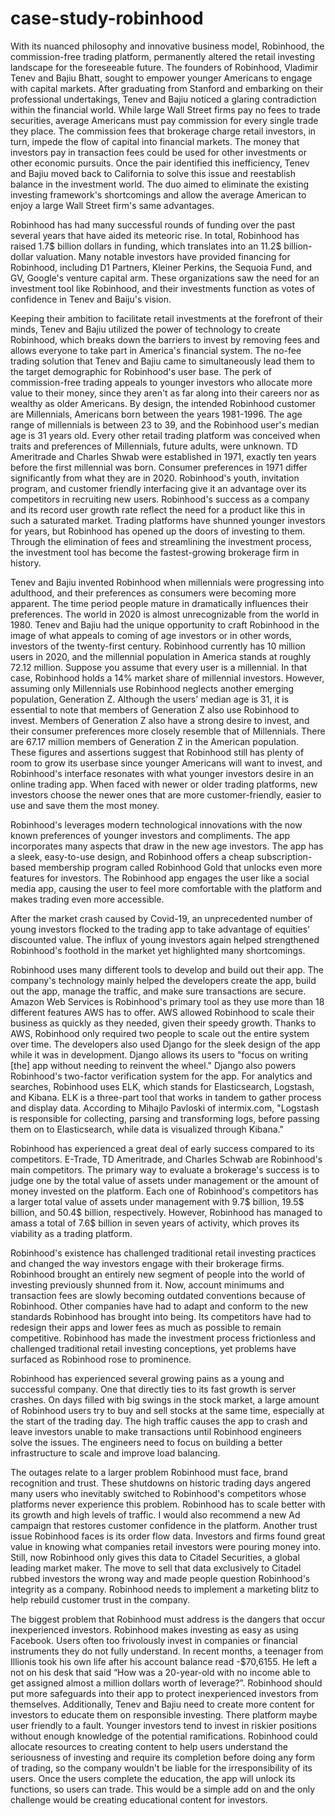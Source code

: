 # case-study-robinhood

With its nuanced philosophy and innovative business model, Robinhood, the commission-free trading platform, permanently altered the retail investing landscape for the foreseeable future. The founders of Robinhood, Vladimir Tenev and Bajiu Bhatt, sought to empower younger Americans to engage with capital markets. After graduating from Stanford and embarking on their professional undertakings, Tenev and Bajiu noticed a glaring contradiction within the financial world. While large Wall Street firms pay no fees to trade securities, average Americans must pay commission for every single trade they place. The commission fees that brokerage charge retail investors, in turn, impede the flow of capital into financial markets. The money that investors pay in transaction fees could be used for other investments or other economic pursuits. Once the pair identified this inefficiency, Tenev and Bajiu moved back to California to solve this issue and reestablish balance in the investment world. The duo aimed to eliminate the existing investing framework's shortcomings and allow the average American to enjoy a large Wall Street firm's same advantages.

 Robinhood has had many successful rounds of funding over the past several years that have aided its meteoric rise. In total, Robinhood has raised 1.7$ billion dollars in funding, which translates into an 11.2$ billion-dollar valuation. Many notable investors have provided financing for Robinhood, including D1 Partners, Kleiner Perkins, the Sequoia Fund, and GV, Google's venture capital arm. These organizations saw the need for an investment tool like Robinhood, and their investments function as votes of confidence in Tenev and Baiju's vision.

Keeping their ambition to facilitate retail investments at the forefront of their minds, Tenev and Bajiu utilized the power of technology to create Robinhood, which breaks down the barriers to invest by removing fees and allows everyone to take part in America's financial system. The no-fee trading solution that Tenev and Bajiu came to simultaneously lead them to the target demographic for Robinhood's user base. The perk of commission-free trading appeals to younger investors who allocate more value to their money, since they aren't as far along into their careers nor as wealthy as older Americans. By design, the intended Robinhood customer are Millennials, Americans born between the years 1981-1996. The age range of millennials is between 23 to 39, and the Robinhood user's median age is 31 years old. Every other retail trading platform was conceived when traits and preferences of Millennials, future adults, were unknown. TD Ameritrade and Charles Shwab were established in 1971, exactly ten years before the first millennial was born. Consumer preferences in 1971 differ significantly from what they are in 2020. Robinhood's youth, invitation program, and customer friendly interfacing give it an advantage over its competitors in recruiting new users. Robinhood's success as a company and its record user growth rate reflect the need for a product like this in such a saturated market. Trading platforms have shunned younger investors for years, but Robinhood has opened up the doors of investing to them. Through the elimination of fees and streamlining the investment process, the investment tool has become the fastest-growing brokerage firm in history.

Tenev and Bajiu invented Robinhood when millennials were progressing into adulthood, and their preferences as consumers were becoming more apparent. The time period people mature in dramatically influences their preferences. The world in 2020 is almost unrecognizable from the world in 1980. Tenev and Bajiu had the unique opportunity to craft Robinhood in the image of what appeals to coming of age investors or in other words, investors of the twenty-first century. Robinhood currently has 10 million users in 2020, and the millennial population in America stands at roughly 72.12 million. Suppose you assume that every user is a millennial. In that case, Robinhood holds a 14% market share of millennial investors. However, assuming only Millennials use Robinhood neglects another emerging population, Generation Z. Although the users' median age is 31, it is essential to note that members of Generation Z also use Robinhood to invest. Members of Generation Z also have a strong desire to invest, and their consumer preferences more closely resemble that of Millennials. There are 67.17 million members of Generation Z in the American population. These figures and assertions suggest that Robinhood still has plenty of room to grow its userbase since younger Americans will want to invest, and Robinhood's interface resonates with what younger investors desire in an online trading app. When faced with newer or older trading platforms, new investors choose the newer ones that are more customer-friendly, easier to use and save them the most money.

Robinhood's leverages modern technological innovations with the now known preferences of younger investors and compliments. The app incorporates many aspects that draw in the new age investors. The app has a sleek, easy-to-use design, and Robinhood offers a cheap subscription-based membership program called Robinhood Gold that unlocks even more features for investors. The Robinhood app engages the user like a social media app, causing the user to feel more comfortable with the platform and makes trading even more accessible.

After the market crash caused by Covid-19, an unprecedented number of young investors flocked to the trading app to take advantage of equities' discounted value. The influx of young investors again helped strengthened Robinhood's foothold in the market yet highlighted many shortcomings.

Robinhood uses many different tools to develop and build out their app. The company's technology mainly helped the developers create the app, build out the app, manage the traffic, and make sure transactions are secure. Amazon Web Services is Robinhood's primary tool as they use more than 18 different features AWS has to offer.  AWS allowed Robinhood to scale their business as quickly as they needed, given their speedy growth. Thanks to AWS, Robinhood only required two people to scale out the entire system over time. The developers also used Django for the sleek design of the app while it was in development. Django allows its users to "focus on writing [the] app without needing to reinvent the wheel." Django also powers Robinhood's two-factor verification system for the app. For analytics and searches, Robinhood uses ELK, which stands for Elasticsearch, Logstash, and Kibana. ELK is a three-part tool that works in tandem to gather process and display data. According to Mihajlo Pavloski of intermix.com, "Logstash is responsible for collecting, parsing and transforming logs, before passing them on to Elasticsearch, while data is visualized through Kibana." 







Robinhood has experienced a great deal of early success compared to its competitors. E-Trade, TD Ameritrade, and Charles Schwab are Robinhood's main competitors. The primary way to evaluate a brokerage's success is to judge one by the total value of assets under management or the amount of money invested on the platform. Each one of Robinhood's competitors has a larger total value of assets under management with 9.7$ billion, 19.5$ billion, and 50.4$ billion, respectively. However, Robinhood has managed to amass a total of 7.6$ billion in seven years of activity, which proves its viability as a trading platform.

Robinhood's existence has challenged traditional retail investing practices and changed the way investors engage with their brokerage firms. Robinhood brought an entirely new segment of people into the world of investing previously shunned from it. Now, account minimums and transaction fees are slowly becoming outdated conventions because of Robinhood. Other companies have had to adapt and conform to the new standards Robinhood has brought into being. Its competitors have had to redesign their apps and lower fees as much as possible to remain competitive. Robinhood has made the investment process frictionless and challenged traditional retail investing conceptions, yet problems have surfaced as Robinhood rose to prominence.


 Robinhood has experienced several growing pains as a young and successful company. One that directly ties to its fast growth is server crashes. On days filled with big swings in the stock market, a large amount of Robinhood users try to buy and sell stocks at the same time, especially at the start of the trading day. The high traffic causes the app to crash and leave investors unable to make transactions until Robinhood engineers solve the issues. The engineers need to focus on building a better infrastructure to scale and improve load balancing. 


The outages relate to a larger problem Robinhood must face, brand recognition and trust. These shutdowns on historic trading days angered many users who inevitably switched to Robinhood's competitors whose platforms never experience this problem. Robinhood has to scale better with its growth and high levels of traffic. I would also recommend a new Ad campaign that restores customer confidence in the platform. Another trust issue Robinhood faces is its order flow data. Investors and firms found great value in knowing what companies retail investors were pouring money into. Still, now Robinhood only gives this data to Citadel Securities, a global leading market maker. The move to sell that data exclusively to Citadel rubbed investors the wrong way and made people question Robinhood's integrity as a company. Robinhood needs to implement a marketing blitz to help rebuild customer trust in the company. 



The biggest problem that Robinhood must address is the dangers that occur inexperienced investors. Robinhood makes investing as easy as using Facebook. Users often too frivolously invest in companies or financial instruments they do not fully understand. In recent months, a teenager from Illionis took his own life after his account balance read -$70,6155. He left a not on his desk that said “How was a 20-year-old with no income able to get assigned almost a million dollars worth of leverage?”. Robinhood should put more safeguards into their app to protect inexperienced investors from themselves. Additionally, Tenev and Bajiu need to create more content for investors to educate them on responsible investing. There platform maybe user friendly to a fault. Younger investors tend to invest in riskier positions without enough knowledge of the potential ramifications. Robinhood could allocate resources to creating content to help users understand the seriousness of investing and require its completion before doing any form of trading, so the company wouldn't be liable for the irresponsibility of its users. Once the users complete the education, the app will unlock its functions, so users can trade. This would be a simple add on and the only challenge would be creating educational content for investors. 



